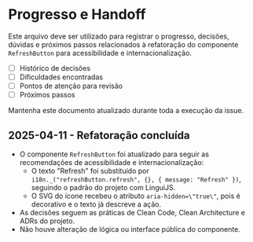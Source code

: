 # Progresso e Handoff

Este arquivo deve ser utilizado para registrar o progresso, decisões, dúvidas e próximos passos relacionados à refatoração do componente `RefreshButton` para acessibilidade e internacionalização.

- [ ] Histórico de decisões
- [ ] Dificuldades encontradas
- [ ] Pontos de atenção para revisão
- [ ] Próximos passos

Mantenha este documento atualizado durante toda a execução da issue.
## 2025-04-11 - Refatoração concluída

- O componente `RefreshButton` foi atualizado para seguir as recomendações de acessibilidade e internacionalização:
  - O texto "Refresh" foi substituído por `i18n._("refreshButton.refresh", {}, { message: "Refresh" })`, seguindo o padrão do projeto com LinguiJS.
  - O SVG do ícone recebeu o atributo `aria-hidden=\"true\"`, pois é decorativo e o texto já descreve a ação.
- As decisões seguem as práticas de Clean Code, Clean Architecture e ADRs do projeto.
- Não houve alteração de lógica ou interface pública do componente.
